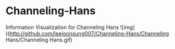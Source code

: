 # Channeling-Hans
Information Visualization for Channeling Hans
![img]((http://github.com/leejoonsung007/Channeling-Hans/Channeling Hans/Channeling Hans.gif)
